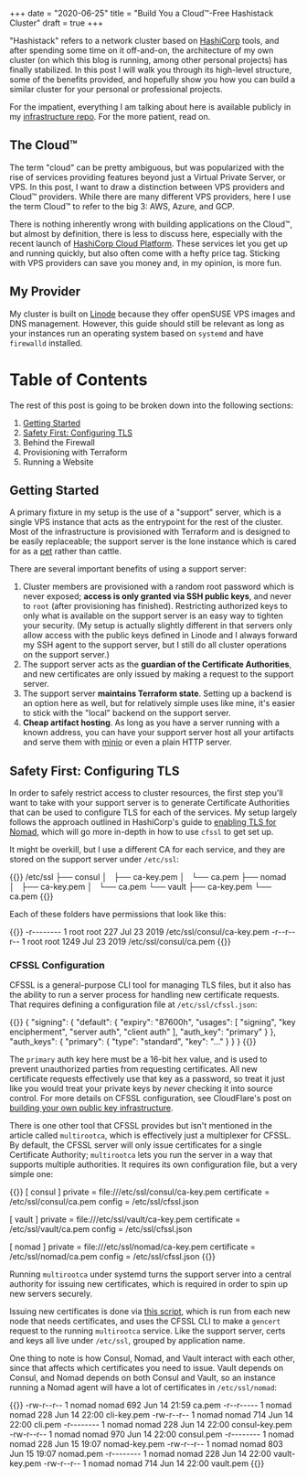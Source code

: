 +++
date = "2020-06-25"
title = "Build You a Cloud™-Free Hashistack Cluster"
draft = true
+++

"Hashistack" refers to a network cluster based on [HashiCorp](https://www.hashicorp.com/) tools, and
after spending some time on it off-and-on, the architecture of my own cluster (on which this blog is
running, among other personal projects) has finally stabilized. In this post I will walk you through
its high-level structure, some of the benefits provided, and hopefully show you how you can build a
similar cluster for your personal or professional projects.

For the impatient, everything I am talking about here is available publicly in my [infrastructure
repo](https://git.sr.ht/~damien/infrastructure/). For the more patient, read on.

## The Cloud™

The term "cloud" can be pretty ambiguous, but was popularized with the rise of services providing
features beyond just a Virtual Private Server, or VPS. In this post, I want to draw a distinction
between VPS providers and Cloud™ providers. While there are many different VPS providers, here I use
the term Cloud™ to refer to the big 3: AWS, Azure, and GCP.

There is nothing inherently wrong with building applications on the Cloud™, but almost by
definition, there is less to discuss here, especially with the recent launch of [HashiCorp Cloud
Platform](https://www.hashicorp.com/cloud-platform/). These services let you get up and running
quickly, but also often come with a hefty price tag. Sticking with VPS providers can save you money
and, in my opinion, is more fun.

## My Provider

My cluster is built on [Linode](https://www.linode.com/) because they offer openSUSE VPS images and
DNS management. However, this guide should still be relevant as long as your instances run an
operating system based on `systemd` and have `firewalld` installed.

# Table of Contents

The rest of this post is going to be broken down into the following sections:

1. [Getting Started](#getting-started)
2. [Safety First: Configuring TLS](#safety-first-configuring-tls)
3. Behind the Firewall
3. Provisioning with Terraform
4. Running a Website

## Getting Started

A primary fixture in my setup is the use of a "support" server, which is a single VPS instance that
acts as the entrypoint for the rest of the cluster. Most of the infrastructure is provisioned with
Terraform and is designed to be easily replaceable; the support server is the lone instance which is
cared for as a [pet](http://cloudscaling.com/blog/cloud-computing/the-history-of-pets-vs-cattle/)
rather than cattle.

There are several important benefits of using a support server:

1. Cluster members are provisioned with a random root password which is never exposed; **access is
   only granted via SSH public keys**, and never to `root` (after provisioning has finished).
   Restricting authorized keys to only what is available on the support server is an easy way to
   tighten your security. (My setup is actually slightly different in that servers only allow access
   with the public keys defined in Linode and I always forward my SSH agent to the support server,
   but I still do all cluster operations on the support server.)
2. The support server acts as the **guardian of the Certificate Authorities**, and new certificates
   are only issued by making a request to the support server.
3. The support server **maintains Terraform state**. Setting up a backend is an option here as well,
   but for relatively simple uses like mine, it's easier to stick with the "local" backend on the
   support server.
4. **Cheap artifact hosting**. As long as you have a server running with a known address, you can have
   your support server host all your artifacts and serve them with [minio](https://min.io/) or even
   a plain HTTP server.

## Safety First: Configuring TLS

In order to safely restrict access to cluster resources, the first step you'll want to take with
your support server is to generate Certificate Authorities that can be used to configure TLS for
each of the services. My setup largely follows the approach outlined in HashiCorp's guide to
[enabling TLS for Nomad](https://learn.hashicorp.com/nomad/transport-security/enable-tls), which
will go more in-depth in how to use `cfssl` to get set up.

It might be overkill, but I use a different CA for each service, and they are stored on the support
server under `/etc/ssl`:


{{<highlight text>}}
/etc/ssl
├── consul
│   ├── ca-key.pem
│   └── ca.pem
├── nomad
│   ├── ca-key.pem
│   └── ca.pem
└── vault
    ├── ca-key.pem
    └── ca.pem
{{</highlight>}}

Each of these folders have permissions that look like this:

{{<highlight text>}}
-r-------- 1 root root  227 Jul 23  2019 /etc/ssl/consul/ca-key.pem
-r--r--r-- 1 root root 1249 Jul 23  2019 /etc/ssl/consul/ca.pem
{{</highlight>}}

### CFSSL Configuration

CFSSL is a general-purpose CLI tool for managing TLS files, but it also has the
ability to run a server process for handling new certificate requests. That
requires defining a configuration file at `/etc/ssl/cfssl.json`:

{{<highlight json>}}
{
  "signing": {
    "default": {
      "expiry": "87600h",
      "usages": [
        "signing",
        "key encipherment",
        "server auth",
        "client auth"
      ],
      "auth_key": "primary"
    }
  },
  "auth_keys": {
    "primary": {
      "type": "standard",
      "key": "..."
    }
  }
}
{{</highlight>}}

The `primary` auth key here must be a 16-bit hex value, and is used to prevent unauthorized parties
from requesting certificates. All new certificate requests effectively use that key as a password,
so treat it just like you would treat your private keys by *never* checking it into source control.
For more details on CFSSL configuration, see CloudFlare's post on [building your own public key
infrastructure](https://blog.cloudflare.com/how-to-build-your-own-public-key-infrastructure/).

There is one other tool that CFSSL provides but isn't mentioned in the article called `multirootca`,
which is effectively just a multiplexer for CFSSL. By default, the CFSSL server will only issue
certificates for a single Certificate Authority; `multirootca` lets you run the server in a way that
supports multiple authorities. It requires its own configuration file, but a very simple one:

{{<highlight text>}}
[ consul ]
private = file:///etc/ssl/consul/ca-key.pem
certificate = /etc/ssl/consul/ca.pem
config = /etc/ssl/cfssl.json

[ vault ]
private = file:///etc/ssl/vault/ca-key.pem
certificate = /etc/ssl/vault/ca.pem
config = /etc/ssl/cfssl.json

[ nomad ]
private = file:///etc/ssl/nomad/ca-key.pem
certificate = /etc/ssl/nomad/ca.pem
config = /etc/ssl/cfssl.json
{{</highlight>}}

Running `multirootca` under systemd turns the support server into a central authority for issuing
new certificates, which is required in order to spin up new servers securely.

Issuing new certificates is done via [this
script](https://git.sr.ht/~damien/infrastructure/tree/master/scripts/issue-cert.sh), which is run
from each new node that needs certificates, and uses the CFSSL CLI to make a `gencert` request to
the running `multirootca` service. Like the support server, certs and keys all live under
`/etc/ssl`, grouped by application name.

One thing to note is how Consul, Nomad, and Vault interact with each other, since that affects which
certificates you need to issue. Vault depends on Consul, and Nomad depends on both Consul and Vault,
so an instance running a Nomad agent will have a lot of certificates in `/etc/ssl/nomad`:

{{<highlight text>}}
-rw-r--r-- 1 nomad nomad 692 Jun 14 21:59 ca.pem
-r--r----- 1 nomad nomad 228 Jun 14 22:00 cli-key.pem
-rw-r--r-- 1 nomad nomad 714 Jun 14 22:00 cli.pem
-r-------- 1 nomad nomad 228 Jun 14 22:00 consul-key.pem
-rw-r--r-- 1 nomad nomad 970 Jun 14 22:00 consul.pem
-r-------- 1 nomad nomad 228 Jun 15 19:07 nomad-key.pem
-rw-r--r-- 1 nomad nomad 803 Jun 15 19:07 nomad.pem
-r-------- 1 nomad nomad 228 Jun 14 22:00 vault-key.pem
-rw-r--r-- 1 nomad nomad 714 Jun 14 22:00 vault.pem
{{</highlight>}}
